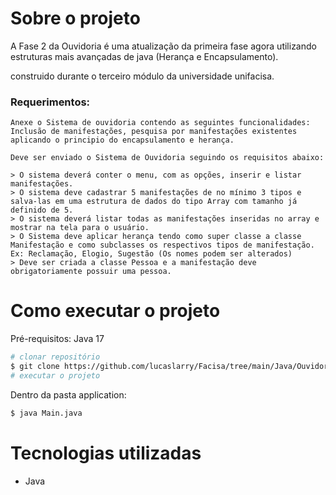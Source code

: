 # Sobre o projeto

A Fase 2 da Ouvidoria é uma atualização da primeira fase agora utilizando estruturas mais avançadas de java (Herança e Encapsulamento).

construido durante o terceiro módulo da universidade unifacisa.

### Requerimentos:

    Anexe o Sistema de ouvidoria contendo as seguintes funcionalidades: Inclusão de manifestações, pesquisa por manifestações existentes aplicando o principio do encapsulamento e herança.

    Deve ser enviado o Sistema de Ouvidoria seguindo os requisitos abaixo:

    > O sistema deverá conter o menu, com as opções, inserir e listar manifestações.
    > O sistema deve cadastrar 5 manifestações de no mínimo 3 tipos e salva-las em uma estrutura de dados do tipo Array com tamanho já definido de 5.
    > O sistema deverá listar todas as manifestações inseridas no array e mostrar na tela para o usuário.
    > O Sistema deve aplicar herança tendo como super classe a classe Manifestação e como subclasses os respectivos tipos de manifestação. Ex: Reclamação, Elogio, Sugestão (Os nomes podem ser alterados)
    > Deve ser criada a classe Pessoa e a manifestação deve obrigatoriamente possuir uma pessoa.


# Como executar o projeto
Pré-requisitos: Java 17
```bash
# clonar repositório
$ git clone https://github.com/lucaslarry/Facisa/tree/main/Java/OuvidoriaBasico_fase2
# executar o projeto
```
Dentro da pasta application:
```bash
$ java Main.java
```

# Tecnologias utilizadas
- Java

